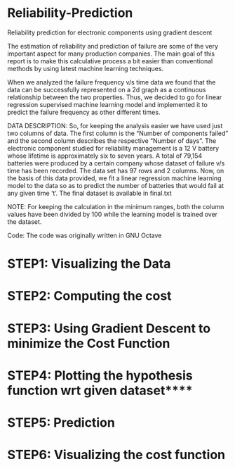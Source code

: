 # Reliability-Prediction
Reliability prediction for electronic components using gradient descent

The estimation of reliability and prediction of failure are some of the very important aspect for many production companies. The main goal of this report is to make this calculative process a bit easier than conventional methods by using latest machine learning techniques.

When we analyzed the failure frequency v/s time data we found that the data can be successfully represented on a 2d graph as a continuous relationship between the two properties. Thus, we decided to go for linear regression supervised machine learning model and implemented it to predict the failure frequency as other different times.

DATA DESCRIPTION:
So, for keeping the analysis easier we have used just two columns of data. The first column is the “Number of components failed” and the second column describes the respective “Number of days”. The electronic component studied for reliability management is a 12 V battery whose lifetime is approximately six to seven years. A total of 79,154 batteries were produced by a certain company whose dataset of failure v/s time has been recorded. The data set has 97 rows and 2 columns. Now, on the basis of this data provided, we fit a linear regression machine learning model to the data so as to predict the number of batteries that would fail at any given time ‘t’. 
The final dataset is available in final.txt

NOTE: For keeping the calculation in the minimum ranges, both the column values have been divided by 100 while the learning model is trained over the dataset.

Code: The code was originally written in GNU Octave

# STEP1: Visualizing the Data
# STEP2: Computing the cost
# STEP3: Using Gradient Descent to minimize the Cost Function
# STEP4: Plotting the hypothesis function wrt given dataset****
# STEP5: Prediction
# STEP6: Visualizing the cost function

